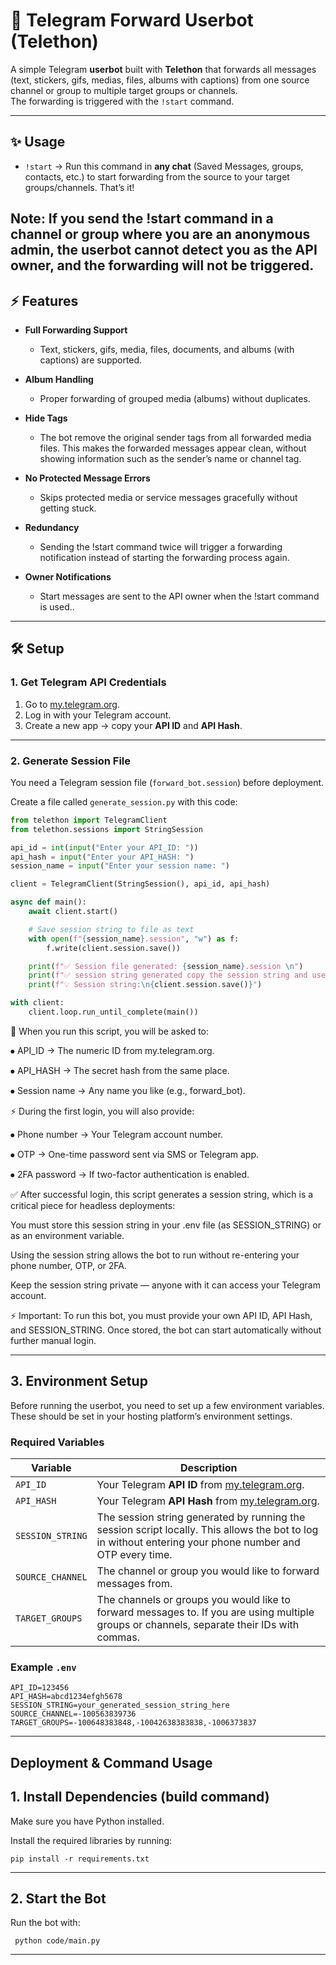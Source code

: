 # 🚀 Telegram Forward Userbot (Telethon)

A simple Telegram **userbot** built with **Telethon** that forwards all messages (text, stickers, gifs, medias, files, albums with captions) from one source channel or group to multiple target groups or channels.  
The forwarding is triggered with the `!start` command.  

---

## ✨ Usage

- `!start` → Run this command in **any chat** (Saved Messages, groups, contacts, etc.) to start forwarding from the source to your target groups/channels. That’s it!
  
Note: If you send the !start command in a channel or group where you are an anonymous admin, the userbot cannot detect you as the API owner, and the forwarding will not be triggered.
---

## ⚡ Features

- **Full Forwarding Support**  
  - Text, stickers, gifs, media, files, documents, and albums (with captions) are supported.  

- **Album Handling**  
  - Proper forwarding of grouped media (albums) without duplicates.  

- **Hide Tags**
  - The bot remove the original sender tags from all forwarded media files. This makes the forwarded messages appear clean, without showing information such as the sender’s name or channel tag. 

- **No Protected Message Errors**  
  - Skips protected media or service messages gracefully without getting stuck.
  
- **Redundancy**
   - Sending the !start command twice will trigger a forwarding notification instead of starting the forwarding process again.
 
- **Owner Notifications**  
  - Start messages are sent to the API owner when the !start command is used..  

---

## 🛠️ Setup

### 1. Get Telegram API Credentials
1. Go to [my.telegram.org](https://my.telegram.org).  
2. Log in with your Telegram account.  
3. Create a new app → copy your **API ID** and **API Hash**.  

---


### 2. Generate Session File
You need a Telegram session file (`forward_bot.session`) before deployment.

Create a file called `generate_session.py` with this code:


```python
from telethon import TelegramClient
from telethon.sessions import StringSession

api_id = int(input("Enter your API_ID: "))
api_hash = input("Enter your API_HASH: ")
session_name = input("Enter your session name: ")

client = TelegramClient(StringSession(), api_id, api_hash)

async def main():
    await client.start()

    # Save session string to file as text
    with open(f"{session_name}.session", "w") as f:
        f.write(client.session.save())

    print(f"✅ Session file generated: {session_name}.session \n")
    print(f"✅ session string generated copy the session string and use it in your environment \n ")
    print(f"💡 Session string:\n{client.session.save()}")

with client:
    client.loop.run_until_complete(main())
```


📝 When you run this script, you will be asked to:

⦁ API_ID → The numeric ID from my.telegram.org.

⦁ API_HASH → The secret hash from the same place.

⦁ Session name → Any name you like (e.g., forward_bot).


⚡ During the first login, you will also provide:

⦁ Phone number → Your Telegram account number.

⦁ OTP → One-time password sent via SMS or Telegram app.

⦁ 2FA password → If two-factor authentication is enabled.


✅ After successful login, this script generates a session string, which is a critical piece for headless deployments:

You must store this session string in your .env file (as SESSION_STRING) or as an environment variable.

Using the session string allows the bot to run without re-entering your phone number, OTP, or 2FA.

Keep the session string private — anyone with it can access your Telegram account.


⚡ Important: To run this bot, you must provide your own API ID, API Hash, and SESSION_STRING. Once stored, the bot can start automatically without further manual login.




---

## 3. Environment Setup

Before running the userbot, you need to set up a few environment variables.  
These should be set in your hosting platform’s environment settings.

### Required Variables

| Variable          | Description                                                                 |
|------------------|-----------------------------------------------------------------------------|
| `API_ID`          | Your Telegram **API ID** from [my.telegram.org](https://my.telegram.org).   |
| `API_HASH`        | Your Telegram **API Hash** from [my.telegram.org](https://my.telegram.org). |
| `SESSION_STRING`  | The session string generated by running the session script locally. This allows the bot to log in without entering your phone number and OTP every time. |
| `SOURCE_CHANNEL`  | The channel or group you would like to forward messages from. |
| `TARGET_GROUPS`   | The channels or groups you would like to forward messages to. If you are using multiple groups or channels, separate their IDs with commas.|

### Example `.env` 

```env
API_ID=123456
API_HASH=abcd1234efgh5678
SESSION_STRING=your_generated_session_string_here
SOURCE_CHANNEL=-100563839736
TARGET_GROUPS=-100648383848,-10042638383838,-1006373837
```

---

##  Deployment & Command Usage

## 1. Install Dependencies (build command)

Make sure you have Python installed.

Install the required libraries by running:

```pip install -r requirements.txt ```

---

## 2. Start the Bot

Run the bot with:

``` python code/main.py```

---

